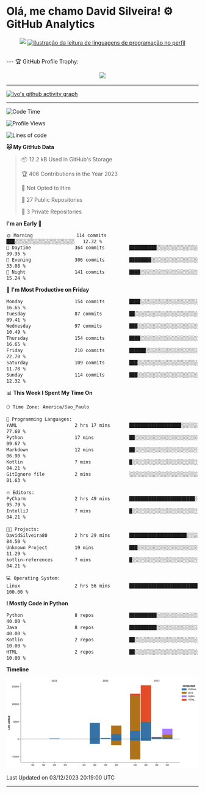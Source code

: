 
# Olá, me chamo David Silveira! ⚙️ GitHub Analytics

<div width="100%" align="center">
  <img  src="http://github-profile-summary-cards.vercel.app/api/cards/profile-details?username=DavidSilveira80&theme=transparent"/>
  <a href="https://github.com/Gurupreet" title="ilustração do mapeamento de linguagens">
  <img align="center" src="https://github-readme-stats.vercel.app/api/top-langs/?username=DavidSilveira80&theme=dracula&hide_langs_below=1" alt="ilustração da leitura de linguagens de programação no perfil"/>
</a>
</div>


<br />

--- 🏆 GitHub Profile Trophy:

<p align="center">
  <a
    href="https://github.com/ryo-ma/github-profile-trophy"
    title="repositório de troféus"
  >
    <img
      width="800"
      src="https://github-profile-trophy.vercel.app/?username=DavidSilveira80&column=8&theme=darkhub&no-frame=true&no-bg=true"
    />
  </a>
</p>

---
[![Ivo's github activity graph](https://github-readme-activity-graph.vercel.app/graph?username=DavidSilveira80&bg_color=0d1117&color=708090&line=139ae1&point=ffffff&area=true&hide_border=true)](https://github.com/ip681/)

---
<!--START_SECTION:waka-->
![Code Time](http://img.shields.io/badge/Code%20Time-89%20hrs%2040%20mins-blue)

![Profile Views](http://img.shields.io/badge/Profile%20Views-227-blue)

![Lines of code](https://img.shields.io/badge/From%20Hello%20World%20I%27ve%20Written-40.6%20thousand%20lines%20of%20code-blue)

**🐱 My GitHub Data** 

> 📦 12.2 kB Used in GitHub's Storage 
 > 
> 🏆 406 Contributions in the Year 2023
 > 
> 🚫 Not Opted to Hire
 > 
> 📜 27 Public Repositories 
 > 
> 🔑 3 Private Repositories 
 > 
**I'm an Early 🐤** 

```text
🌞 Morning                114 commits         ███░░░░░░░░░░░░░░░░░░░░░░   12.32 % 
🌆 Daytime                364 commits         ██████████░░░░░░░░░░░░░░░   39.35 % 
🌃 Evening                306 commits         ████████░░░░░░░░░░░░░░░░░   33.08 % 
🌙 Night                  141 commits         ████░░░░░░░░░░░░░░░░░░░░░   15.24 % 
```
📅 **I'm Most Productive on Friday** 

```text
Monday                   154 commits         ████░░░░░░░░░░░░░░░░░░░░░   16.65 % 
Tuesday                  87 commits          ██░░░░░░░░░░░░░░░░░░░░░░░   09.41 % 
Wednesday                97 commits          ███░░░░░░░░░░░░░░░░░░░░░░   10.49 % 
Thursday                 154 commits         ████░░░░░░░░░░░░░░░░░░░░░   16.65 % 
Friday                   210 commits         ██████░░░░░░░░░░░░░░░░░░░   22.70 % 
Saturday                 109 commits         ███░░░░░░░░░░░░░░░░░░░░░░   11.78 % 
Sunday                   114 commits         ███░░░░░░░░░░░░░░░░░░░░░░   12.32 % 
```


📊 **This Week I Spent My Time On** 

```text
🕑︎ Time Zone: America/Sao_Paulo

💬 Programming Languages: 
YAML                     2 hrs 17 mins       ███████████████████░░░░░░   77.60 % 
Python                   17 mins             ██░░░░░░░░░░░░░░░░░░░░░░░   09.67 % 
Markdown                 12 mins             ██░░░░░░░░░░░░░░░░░░░░░░░   06.90 % 
Kotlin                   7 mins              █░░░░░░░░░░░░░░░░░░░░░░░░   04.21 % 
GitIgnore file           2 mins              ░░░░░░░░░░░░░░░░░░░░░░░░░   01.63 % 

🔥 Editors: 
PyCharm                  2 hrs 49 mins       ████████████████████████░   95.79 % 
IntelliJ                 7 mins              █░░░░░░░░░░░░░░░░░░░░░░░░   04.21 % 

🐱‍💻 Projects: 
DavidSilveira80          2 hrs 29 mins       █████████████████████░░░░   84.50 % 
Unknown Project          19 mins             ███░░░░░░░░░░░░░░░░░░░░░░   11.29 % 
kotlin-references        7 mins              █░░░░░░░░░░░░░░░░░░░░░░░░   04.21 % 

💻 Operating System: 
Linux                    2 hrs 56 mins       █████████████████████████   100.00 % 
```

**I Mostly Code in Python** 

```text
Python                   8 repos             ██████████░░░░░░░░░░░░░░░   40.00 % 
Java                     8 repos             ██████████░░░░░░░░░░░░░░░   40.00 % 
Kotlin                   2 repos             ██░░░░░░░░░░░░░░░░░░░░░░░   10.00 % 
HTML                     2 repos             ██░░░░░░░░░░░░░░░░░░░░░░░   10.00 % 
```



**Timeline**

![Lines of Code chart](https://raw.githubusercontent.com/DavidSilveira80/DavidSilveira80/master/assets/bar_graph.png)


 Last Updated on 03/12/2023 20:19:00 UTC
<!--END_SECTION:waka-->

---



